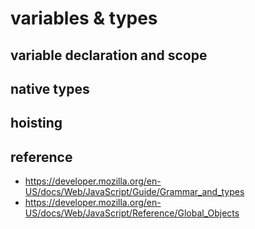 # variables & types

## variable declaration and scope

## native types

## hoisting

## reference
- https://developer.mozilla.org/en-US/docs/Web/JavaScript/Guide/Grammar_and_types
- https://developer.mozilla.org/en-US/docs/Web/JavaScript/Reference/Global_Objects